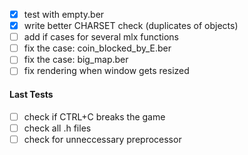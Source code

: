 - [x] test with empty.ber
- [x] write better CHARSET check (duplicates of objects)
- [ ] add if cases for several mlx functions
- [ ] fix the case: coin_blocked_by_E.ber
- [ ] fix the case: big_map.ber
- [ ] fix rendering when window gets resized

#### Last Tests

- [ ] check if CTRL+C breaks the game
- [ ] check all .h files
- [ ] check for unneccessary preprocessor
